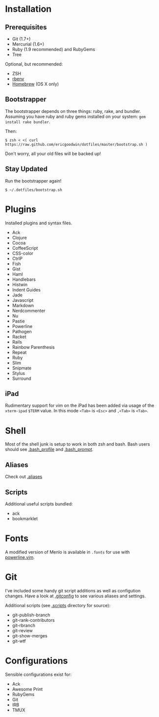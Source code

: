 Installation
============

Prerequisites
-------------

* Git (1.7+)
* Mercurial (1.6+)
* Ruby (1.9 recommended) and RubyGems
* Tree

Optional, but recommended:

* ZSH
* [rbenv](http://rbenv.org)
* [Homebrew](http://mxcl.github.com/homebrew/) (OS X only)


Bootstrapper
------------

The bootstrapper depends on three things: ruby, rake, and bundler. Assuming you
have ruby and ruby gems installed on your system: `gem install rake bundler`.

Then:

``` bash-session
$ zsh < <( curl https://raw.github.com/ericgoodwin/dotfiles/master/bootstrap.sh )
```

Don't worry, all your old files will be backed up!


Stay Updated
------------

Run the bootstrapper again!

``` bash-session
$ ~/.dotfiles/bootstrap.sh
```

Plugins
=======

Installed plugins and syntax files.

* Ack
* Clojure
* Cocoa
* CoffeeScript
* CSS-color
* CtrlP
* Fish
* Gist
* Haml
* Handlebars
* Histwin
* Indent Guides
* Jade
* Javascript
* Markdown
* Nerdcommenter
* Nu
* Pastie
* Powerline
* Pathogen
* Racket
* Rails
* Rainbow Parenthesis
* Repeat
* Ruby
* Slim
* Snipmate
* Stylus
* Surround


iPad
----

Rudimentary support for vim on the iPad has been added via usage of the
`xterm-ipad` `$TERM` value. In this mode `<Tab>` is `<Esc>` and `,<Tab>` is
`<Tab>`.


Shell
=====

Most of the shell junk is setup to work in both zsh and bash. Bash users should
see [.bash_profile](https://github.com/ericgoodwin/dotfiles/blob/master/.bash_profile)
and [.bash_prompt](https://github.com/ericgoodwin/dotfiles/blob/master/.bash_prompt).


Aliases
-------

Check out [.aliases](https://github.com/ericgoodwin/dotfiles/blob/master/.aliases)


Scripts
-------

Additional useful scripts bundled:

* ack
* bookmarklet

Fonts
=====

A modified version of Menlo is available in `.fonts` for use with [powerline.vim](https://github.com/Lokaltog/vim-powerline/).


Git
===

I've included some handy git script additions as well as configution changes.
Have a look at
[.gitconfig](https://github.com/ericgoodwin/dotfiles/blob/master/.gitconfig) to see
various aliases and settings.

Additional scripts (see [.scripts](https://github.com/ericgoodwin/dotfiles/tree/master/.scripts/) directory for source):

* git-publish-branch
* git-rank-contributors
* git-rbranch
* git-review
* git-show-merges
* git-wtf


Configurations
==============

Sensible configurations exist for:

* Ack
* Awesome Print
* RubyGems
* Git
* IRB
* TMUX


